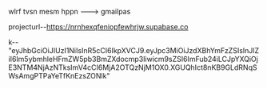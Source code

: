 wlrf tvsn mesm hppn  ---> gmailpas

projecturl--https://nrnhexqfeniopfewhrjw.supabase.co

k--   "eyJhbGciOiJIUzI1NiIsInR5cCI6IkpXVCJ9.eyJpc3MiOiJzdXBhYmFzZSIsInJlZiI6Im5ybmhleHFmZW5pb3BmZXdocmp3Iiwicm9sZSI6ImFub24iLCJpYXQiOjE3NTM4NjAzNTksImV4cCI6MjA2OTQzNjM1OX0.XGUQhIct8nKB9GLdRNqSWsAmgPTPaYeTfKnEzsZONlk"


